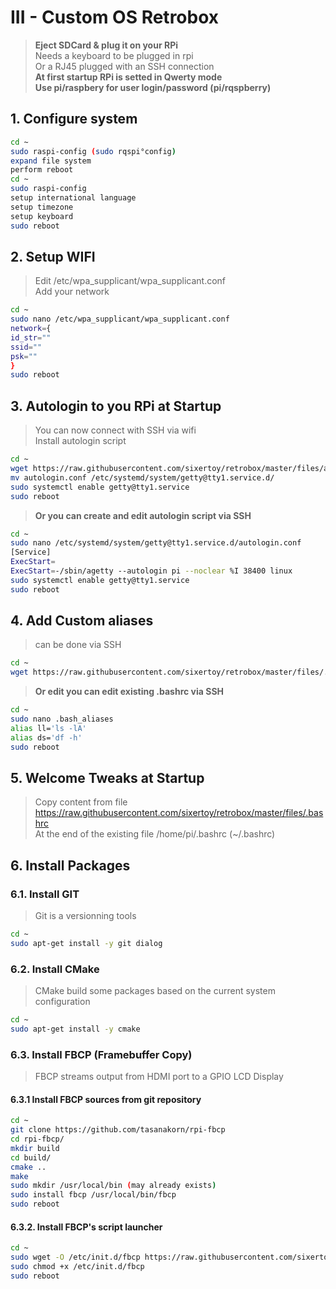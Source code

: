 # III - Custom OS Retrobox

> **Eject SDCard & plug it on your RPi**<br>
> Needs a keyboard to be plugged in rpi<br>
> Or a RJ45 plugged with an SSH connection<br>
> **At first startup RPi is setted in Qwerty mode**<br>
> **Use pi/raspbery for user login/password (pi/rqspberry)**

## 1. Configure system

```bash
cd ~
sudo raspi-config (sudo rqspi°config)
expand file system
perform reboot
cd ~
sudo raspi-config
setup international language
setup timezone
setup keyboard
sudo reboot
```

## 2. Setup WIFI

> Edit /etc/wpa_supplicant/wpa_supplicant.conf<br>
> Add your network

```bash
cd ~
sudo nano /etc/wpa_supplicant/wpa_supplicant.conf
network={
id_str=""
ssid=""
psk=""
}
sudo reboot
```

## 3. Autologin to you RPi at Startup

> You can now connect with SSH via wifi<br>
> Install autologin script

```bash
cd ~
wget https://raw.githubusercontent.com/sixertoy/retrobox/master/files/autologin.conf
mv autologin.conf /etc/systemd/system/getty@tty1.service.d/
sudo systemctl enable getty@tty1.service
sudo reboot
```

> **Or you can create and edit autologin script via SSH**

```bash
cd ~
sudo nano /etc/systemd/system/getty@tty1.service.d/autologin.conf
[Service]
ExecStart=
ExecStart=-/sbin/agetty --autologin pi --noclear %I 38400 linux
sudo systemctl enable getty@tty1.service
sudo reboot
```

## 4. Add Custom aliases

> can be done via SSH

```bash
cd ~
wget https://raw.githubusercontent.com/sixertoy/retrobox/master/files/.bash_aliases
```

> **Or edit you can edit existing .bashrc via SSH**

```bash
cd ~
sudo nano .bash_aliases
alias ll='ls -lA'
alias ds='df -h'
sudo reboot
```

## 5. Welcome Tweaks at Startup

> Copy content from file https://raw.githubusercontent.com/sixertoy/retrobox/master/files/.bashrc<br>
> At the end of the existing file /home/pi/.bashrc (~/.bashrc)

## 6. Install Packages

### 6.1. Install GIT

> Git is a versionning tools

```bash
cd ~
sudo apt-get install -y git dialog
```

### 6.2. Install CMake

> CMake build some packages based on the current system configuration

```bash
cd ~
sudo apt-get install -y cmake
```

### 6.3. Install FBCP (Framebuffer Copy)

> FBCP streams output from HDMI port to a GPIO LCD Display

#### 6.3.1 Install FBCP sources from git repository

```bash
cd ~
git clone https://github.com/tasanakorn/rpi-fbcp
cd rpi-fbcp/
mkdir build
cd build/
cmake ..
make
sudo mkdir /usr/local/bin (may already exists)
sudo install fbcp /usr/local/bin/fbcp
sudo reboot
```

#### 6.3.2. Install FBCP's script launcher

```bash
cd ~
sudo wget -O /etc/init.d/fbcp https://raw.githubusercontent.com/sixertoy/retrobox/master/files/fbcp
sudo chmod +x /etc/init.d/fbcp
sudo reboot
```
